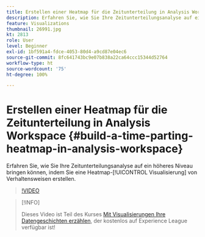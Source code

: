 ```yaml
---
title: Erstellen einer Heatmap für die Zeitunterteilung in Analysis Workspace
description: Erfahren Sie, wie Sie Ihre Zeitunterteilungsanalyse auf ein höheres Niveau bringen können, indem Sie eine Heatmap-Visualisierung von Verhaltensweisen erstellen.
feature: Visualizations
thumbnail: 26991.jpg
kt: 2813
role: User
level: Beginner
exl-id: 1bf591a4-fdce-4053-80d4-a9cd87e04ec6
source-git-commit: 8fc641743bc9e07b838a22ca64ccc15344d52764
workflow-type: ht
source-wordcount: '75'
ht-degree: 100%

---
```


# Erstellen einer Heatmap für die Zeitunterteilung in Analysis Workspace {#build-a-time-parting-heatmap-in-analysis-workspace}

Erfahren Sie, wie Sie Ihre Zeitunterteilungsanalyse auf ein höheres Niveau bringen können, indem Sie eine Heatmap-[!UICONTROL Visualisierung] von Verhaltensweisen erstellen.

>[!VIDEO](https://video.tv.adobe.com/v/26991/?quality=12&learn=on)

>[!INFO]
>
> Dieses Video ist Teil des Kurses [Mit Visualisierungen Ihre Datengeschichten erzählen](https://experienceleague.adobe.com/?recommended=Analytics-U-1-2021.1.visualizations&amp;lang=de), der kostenlos auf Experience League verfügbar ist!
